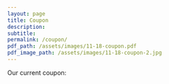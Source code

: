 ```yaml
---
layout: page
title: Coupon
description:
subtitle:
permalink: /coupon/
pdf_path: /assets/images/11-18-coupon.pdf
pdf_image_path: /assets/images/11-18-coupon-2.jpg
---
```


Our current coupon:
